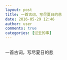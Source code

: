 ```yaml
---
layout: post
title: 一首古词，写尽夏日的悲
date: 2016-05-29 12:46
author: user
comments: true
categories: [过去的事]
---
```

<img src="http://mazhangjing.com/wp-content/uploads/2016/11/UVBsWERXWE9BRjBYRXlFQlErZk5TVk9JT3pMb2hHSUNKbUxjNWxTR3Zld0pFcGhkbE9kQ2R3PT0.jpg?imageView&thumbnail=1680x0&quality=96&stripmeta=0&type=jpg%7Cwatermark&type=2&text=wqkg55Sf5rS7wrfpmIXor7vCt-eCuea7tCAvIGJsb2cuY29ya2luZS5jb20=&font=bXN5aA==&gravity=southwest&dissolve=30&fontsize=340&dx=16&dy=20&stripmeta=0" alt="" />

一首古词，写尽夏日的悲
